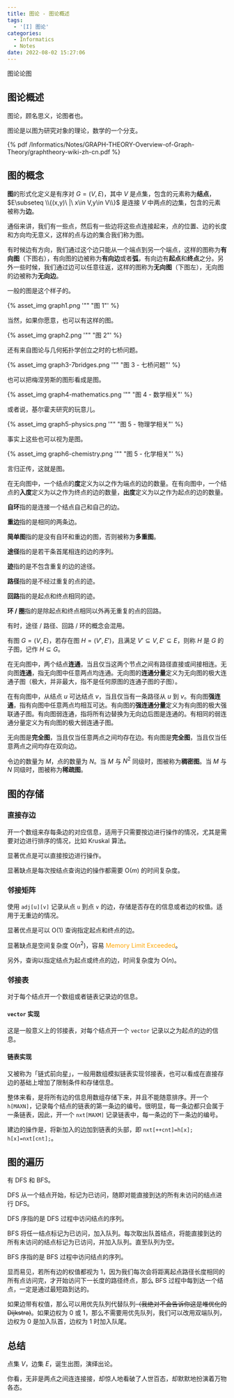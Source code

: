 ```yaml
---
title: 图论 - 图论概述
tags:
  - '[I] 图论'
categories:
  - Informatics
  - Notes
date: 2022-08-02 15:27:06
---
```



图论论图

<!--more-->

## 图论概述

图论，顾名思义，论图者也。

图论是以图为研究对象的理论，数学的一个分支。

{% pdf /Informatics/Notes/GRAPH-THEORY-Overview-of-Graph-Theory/graphtheory-wiki-zh-cn.pdf %}

## 图的概念

**图**的形式化定义是有序对 $G=(V,E)$，其中 $V$ 是点集，包含的元素称为**结点**，$E\subseteq \\{(x,y)\ |\ x\in V,y\in V\\}$ 是连接 $V$ 中两点的边集，包含的元素被称为**边**。

通俗来讲，我们有一些点，然后有一些边将这些点连接起来，点的位置、边的长度和方向均无意义，这样的点与边的集合我们称为图。

有时候边有方向，我们通过这个边只能从一个端点到另一个端点，这样的图称为**有向图**（下图右），有向图的边被称为**有向边**或者**弧**，有向边有**起点**和**终点**之分。另外一些时候，我们通过边可以任意往返，这样的图称为**无向图**（下图左），无向图的边被称为**无向边**。

一般的图是这个样子的。

{% asset_img graph1.png '"" "图 1"' %}

当然，如果你愿意，也可以有这样的图。

{% asset_img graph2.png '"" "图 2"' %}

还有来自图论与几何拓扑学创立之时的七桥问题。

{% asset_img graph3-7bridges.png '"" "图 3 - 七桥问题"' %}

也可以把梅涅劳斯的图形看成是图。

{% asset_img graph4-mathematics.png '"" "图 4 - 数学相关"' %}

或者说，基尔霍夫研究的玩意儿。

{% asset_img graph5-physics.png '"" "图 5 - 物理学相关"' %}

事实上这些也可以视为是图。

{% asset_img graph6-chemistry.png '"" "图 5 - 化学相关"' %}

言归正传，这就是图。

在无向图中，一个结点的**度**定义为以之作为端点的边的数量。在有向图中，一个结点的**入度**定义为以之作为终点的边的数量，**出度**定义为以之作为起点的边的数量。

**自环**指的是连接一个结点自己和自己的边。

**重边**指的是相同的两条边。

**简单图**指的是没有自环和重边的图，否则被称为**多重图**。

**途径**指的是若干条首尾相连的边的序列。

**迹**指的是不包含重复的边的途径。

**路径**指的是不经过重复的点的迹。

**回路**指的是起点和终点相同的迹。

**环 / 圈**指的是除起点和终点相同以外再无重复的点的回路。

有时，途径 / 路径、回路 / 环的概念会混用。

有图 $G=(V,E)$，若存在图 $H=(V',E')$，且满足 $V'\subseteq V,E'\subseteq E$，则称 $H$ 是 $G$ 的子图，记作 $H\subseteq G$。

在无向图中，两个结点**连通**，当且仅当这两个节点之间有路径直接或间接相连。无向图**连通**，指无向图中任意两点均连通。无向图的**连通分量**定义为无向图的极大连通子图（极大，并非最大，指不是任何原图的连通子图的子图）。

在有向图中，从结点 $u$ 可达结点 $v$，当且仅当有一条路径从 $u$ 到 $v$。有向图**强连通**，指有向图中任意两点均相互可达。有向图的**强连通分量**定义为有向图的极大强联通子图。有向图弱连通，指将所有边替换为无向边后图是连通的。有相同的弱连通分量定义为有向图的极大弱连通子图。

无向图是**完全图**，当且仅当任意两点之间均存在边。有向图是**完全图**，当且仅当任意两点之间均存在双向边。

令边的数量为 $M$，点的数量为 $N$。当 $M$ 与 $N^2$ 同级时，图被称为**稠密图**。当 $M$ 与 $N$ 同级时，图被称为**稀疏图**。

## 图的存储

### 直接存边

开一个数组来存每条边的对应信息，适用于只需要按边进行操作的情况，尤其是需要对边进行排序的情况，比如 Kruskal 算法。

显著优点是可以直接按边进行操作。

显著缺点是每次按结点查询边的操作都需要 $\mathrm{O}(m)$ 的时间复杂度。

### 邻接矩阵

使用 ``adj[u][v]`` 记录从点 ``u`` 到点 ``v`` 的边，存储是否存在的信息或者边的权值。适用于无重边的情况。

显著优点是可以 $\mathrm{O}(1)$ 查询指定起点和终点的边。

显著缺点是空间复杂度 $\mathrm{O}(n^2)$，容易 <font style="color:orange"><i class="fa-solid fa-microchip"></i> Memory Limit Exceeded</font>。

另外，查询以指定结点为起点或终点的边，时间复杂度为 $\mathrm{O}(n)$。

### 邻接表

对于每个结点开一个数组或者链表记录边的信息。

#### ``vector`` 实现

这是一般意义上的邻接表，对每个结点开一个 ``vector`` 记录以之为起点的边的信息。

#### 链表实现

又被称为「链式前向星」，一般用数组模拟链表实现邻接表，也可以看成在直接存边的基础上增加了限制条件和存储信息。

整体来看，是将所有边的信息用数组存储下来，并且不能随意排序。开一个 ``h[MAXN]``，记录每个结点的链表的第一条边的编号。很明显，每一条边都只会属于一条链表，因此，开一个 ``nxt[MAXM]`` 记录链表中，每一条边的下一条边的编号。

建边的操作是，将新加入的边加到链表的头部，即 ``nxt[++cnt]=h[x]; h[x]=nxt[cnt];``。

## 图的遍历

有 DFS 和 BFS。

DFS 从一个结点开始，标记为已访问，随即对能直接到达的所有未访问的结点进行 DFS。

DFS 序指的是 DFS 过程中访问结点的序列。

BFS 将任一结点标记为已访问，加入队列。每次取出队首结点，将能直接到达的所有未访问的结点标记为已访问，并加入队列。直至队列为空。

BFS 序指的是 BFS 过程中访问结点的序列。

显而易见，若所有边的权值都视为 $1$，因为我们每次会将距离起点路径长度相同的所有点访问完，才开始访问下一长度的路径终点，那么 BFS 过程中每到达一个结点，一定是通过最短路到达的。

如果边带有权值，那么可以用优先队列代替队列~~（我绝对不会告诉你这是堆优化的 Dijkstra)~~。如果边权为 $0$ 或 $1$，那么不需要用优先队列，我们可以改用双端队列，边权为 $0$ 是加入队首，边权为 $1$ 时加入队尾。

## 总结

点集 $V$，边集 $E$，诞生出图，演绎出论。

你看，无非是两点之间连连接接，却惊人地看破了人世百态，却默默地扮演着万物各态。
